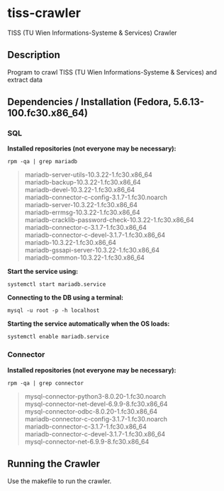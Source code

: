 # tiss-crawler
TISS (TU Wien Informations-Systeme & Services) Crawler 

## Description
Program to crawl TISS (TU Wien Informations-Systeme & Services) and extract data

## Dependencies / Installation (Fedora, 5.6.13-100.fc30.x86_64)

### SQL
**Installed repositories (not everyone may be necessary):**

`rpm -qa | grep mariadb`

> mariadb-server-utils-10.3.22-1.fc30.x86_64  
> mariadb-backup-10.3.22-1.fc30.x86_64  
> mariadb-devel-10.3.22-1.fc30.x86_64  
> mariadb-connector-c-config-3.1.7-1.fc30.noarch  
> mariadb-server-10.3.22-1.fc30.x86_64  
> mariadb-errmsg-10.3.22-1.fc30.x86_64  
> mariadb-cracklib-password-check-10.3.22-1.fc30.x86_64  
> mariadb-connector-c-3.1.7-1.fc30.x86_64  
> mariadb-connector-c-devel-3.1.7-1.fc30.x86_64  
> mariadb-10.3.22-1.fc30.x86_64  
> mariadb-gssapi-server-10.3.22-1.fc30.x86_64  
> mariadb-common-10.3.22-1.fc30.x86_64

**Start the service using:**

`systemctl start mariadb.service`

**Connecting to the DB using a terminal:**

`mysql -u root -p -h localhost`

**Starting the service automatically when the OS loads:**

`systemctl enable mariadb.service`

### Connector
**Installed repositories (not everyone may be necessary):**

`rpm -qa | grep connector`

> mysql-connector-python3-8.0.20-1.fc30.noarch  
> mysql-connector-net-devel-6.9.9-8.fc30.x86_64  
> mysql-connector-odbc-8.0.20-1.fc30.x86_64  
> mariadb-connector-c-config-3.1.7-1.fc30.noarch  
> mariadb-connector-c-3.1.7-1.fc30.x86_64  
> mariadb-connector-c-devel-3.1.7-1.fc30.x86_64  
> mysql-connector-net-6.9.9-8.fc30.x86_64

## Running the Crawler
Use the makefile to run the crawler.

